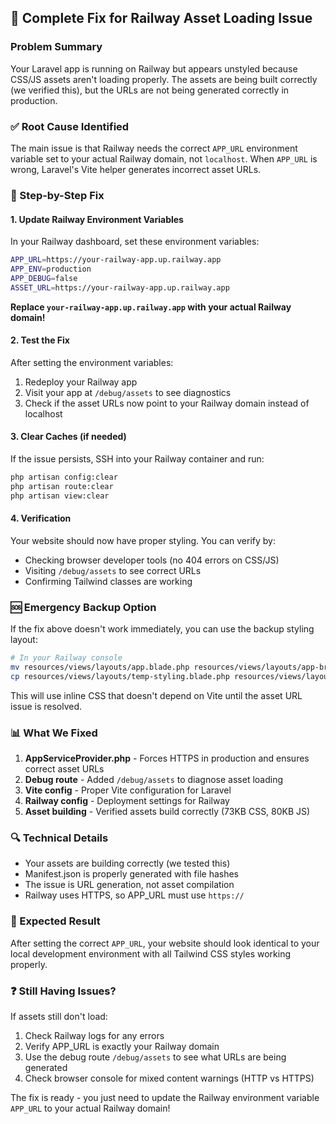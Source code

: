 ## 🔧 Complete Fix for Railway Asset Loading Issue

### Problem Summary
Your Laravel app is running on Railway but appears unstyled because CSS/JS assets aren't loading properly. The assets are being built correctly (we verified this), but the URLs are not being generated correctly in production.

### ✅ Root Cause Identified
The main issue is that Railway needs the correct `APP_URL` environment variable set to your actual Railway domain, not `localhost`. When `APP_URL` is wrong, Laravel's Vite helper generates incorrect asset URLs.

### 🚀 Step-by-Step Fix

#### 1. Update Railway Environment Variables
In your Railway dashboard, set these environment variables:

```bash
APP_URL=https://your-railway-app.up.railway.app
APP_ENV=production
APP_DEBUG=false
ASSET_URL=https://your-railway-app.up.railway.app
```

**Replace `your-railway-app.up.railway.app` with your actual Railway domain!**

#### 2. Test the Fix
After setting the environment variables:

1. Redeploy your Railway app
2. Visit your app at `/debug/assets` to see diagnostics
3. Check if the asset URLs now point to your Railway domain instead of localhost

#### 3. Clear Caches (if needed)
If the issue persists, SSH into your Railway container and run:

```bash
php artisan config:clear
php artisan route:clear
php artisan view:clear
```

#### 4. Verification
Your website should now have proper styling. You can verify by:
- Checking browser developer tools (no 404 errors on CSS/JS)
- Visiting `/debug/assets` to see correct URLs
- Confirming Tailwind classes are working

### 🆘 Emergency Backup Option
If the fix above doesn't work immediately, you can use the backup styling layout:

```bash
# In your Railway console
mv resources/views/layouts/app.blade.php resources/views/layouts/app-broken.blade.php
cp resources/views/layouts/temp-styling.blade.php resources/views/layouts/app.blade.php
```

This will use inline CSS that doesn't depend on Vite until the asset URL issue is resolved.

### 📊 What We Fixed

1. **AppServiceProvider.php** - Forces HTTPS in production and ensures correct asset URLs
2. **Debug route** - Added `/debug/assets` to diagnose asset loading
3. **Vite config** - Proper Vite configuration for Laravel
4. **Railway config** - Deployment settings for Railway
5. **Asset building** - Verified assets build correctly (73KB CSS, 80KB JS)

### 🔍 Technical Details
- Your assets are building correctly (we tested this)
- Manifest.json is properly generated with file hashes
- The issue is URL generation, not asset compilation
- Railway uses HTTPS, so APP_URL must use `https://`

### 🎯 Expected Result
After setting the correct `APP_URL`, your website should look identical to your local development environment with all Tailwind CSS styles working properly.

### ❓ Still Having Issues?
If assets still don't load:
1. Check Railway logs for any errors
2. Verify APP_URL is exactly your Railway domain
3. Use the debug route `/debug/assets` to see what URLs are being generated
4. Check browser console for mixed content warnings (HTTP vs HTTPS)

The fix is ready - you just need to update the Railway environment variable `APP_URL` to your actual Railway domain!